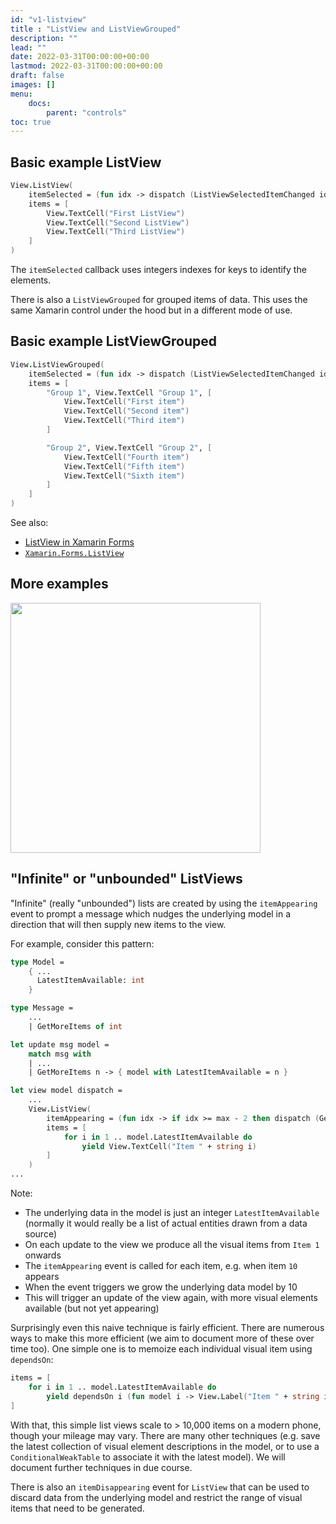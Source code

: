 ```yaml
---
id: "v1-listview"
title : "ListView and ListViewGrouped"
description: ""
lead: ""
date: 2022-03-31T00:00:00+00:00
lastmod: 2022-03-31T00:00:00+00:00
draft: false
images: []
menu:
    docs:
        parent: "controls"
toc: true
---
```


## Basic example ListView

```fs
View.ListView(
    itemSelected = (fun idx -> dispatch (ListViewSelectedItemChanged idx)),
    items = [
        View.TextCell("First ListView")
        View.TextCell("Second ListView")
        View.TextCell("Third ListView")
    ]
)
```

The `itemSelected` callback uses integers indexes for keys to identify the elements.

There is also a `ListViewGrouped` for grouped items of data.  This uses the same Xamarin control under the hood but in a different mode of use.

## Basic example ListViewGrouped

```fs
View.ListViewGrouped(
    itemSelected = (fun idx -> dispatch (ListViewSelectedItemChanged idx)),
    items = [
        "Group 1", View.TextCell "Group 1", [
            View.TextCell("First item")
            View.TextCell("Second item")
            View.TextCell("Third item")
        ]

        "Group 2", View.TextCell "Group 2", [
            View.TextCell("Fourth item")
            View.TextCell("Fifth item")
            View.TextCell("Sixth item")
        ]
    ]
)
```

See also:

* [ListView in Xamarin Forms](https://docs.microsoft.com/en-us/xamarin/xamarin-forms/user-interface/ListView)
* [`Xamarin.Forms.ListView`](https://docs.microsoft.com/en-us/dotnet/api/Xamarin.Forms.ListView)

## More examples

<img src="https://user-images.githubusercontent.com/52166903/60180201-5dfc5b00-9817-11e9-9508-a0daa7b7a81d.png" width="400">

## "Infinite" or "unbounded" ListViews

"Infinite" (really "unbounded") lists are created by using the `itemAppearing` event to prompt a message which nudges the
underlying model in a direction that will then supply new items to the view.

For example, consider this pattern:

```fs
type Model =
    { ...
      LatestItemAvailable: int
    }

type Message =
    ...
    | GetMoreItems of int

let update msg model =
    match msg with
    | ...
    | GetMoreItems n -> { model with LatestItemAvailable = n }

let view model dispatch =
    ...
    View.ListView(
        itemAppearing = (fun idx -> if idx >= max - 2 then dispatch (GetMoreItems (idx + 10) ) ),
        items = [
            for i in 1 .. model.LatestItemAvailable do
                yield View.TextCell("Item " + string i)
        ]
    )
...
```

Note:

* The underlying data in the model is just an integer `LatestItemAvailable` (normally it would really be a list of actual entities drawn from a data source)
* On each update to the view we produce all the visual items from `Item 1` onwards
* The `itemAppearing` event is called for each item, e.g. when item `10` appears
* When the event triggers we grow the underlying data model by 10
* This will trigger an update of the view again, with more visual elements available (but not yet appearing)

Surprisingly even this naive technique  is fairly efficient. There are numerous ways to make this more efficient (we aim to document more of these over time too).  One simple one is to memoize each individual visual item using `dependsOn`:

```fs
items = [
    for i in 1 .. model.LatestItemAvailable do
        yield dependsOn i (fun model i -> View.Label("Item " + string i))
]
```

With that, this simple list views scale to > 10,000 items on a modern phone, though your mileage may vary.
There are many other techniques (e.g. save the latest collection of visual element descriptions in the model, or to use a `ConditionalWeakTable` to associate it with the latest model).  We will document further techniques in due course.

There is also an `itemDisappearing` event for `ListView` that can be used to discard data from the underlying model and restrict the
range of visual items that need to be generated.
